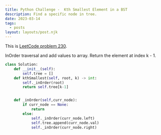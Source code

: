 ```yaml
---
title: Python Challenge -  Kth Smallest Element in a BST
description: Find a specific node in tree.
date: 2023-03-14
tags:
  - posts
layout: layouts/post.njk
---
```


This is [LeetCode problem 230](https://leetcode.com/problems/kth-smallest-element-in-a-bst/description/).

InOrder traversal and add values to array. Return the element at index k - 1.

```python
class Solution:
    def __init__(self):
        self.tree = []
    def kthSmallest(self, root, k) -> int:
        self._inOrder(root)
        return self.tree[k-1]


    def _inOrder(self,curr_node):
        if curr_node == None:
            return
        else:
            self._inOrder(curr_node.left)
            self.tree.append(curr_node.val)
            self._inOrder(curr_node.right)
```
